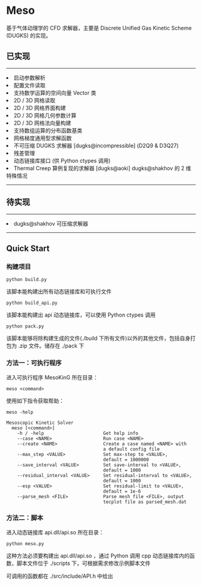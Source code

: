 # Meso

基于气体动理学的 CFD 求解器，主要是 Discrete Unified Gas Kinetic Scheme (DUGKS) 的实现。

## 已实现
<hr>
<li>启动参数解析</li>
<li>配置文件读取</li>
<li>支持数学运算的空间向量 Vector 类</li>
<li>2D / 3D 网格读取</li>
<li>2D / 3D 网格界面构建</li>
<li>2D / 3D 网格几何参数计算</li>
<li>2D / 3D 网格法向量构建</li>
<li>支持数组运算的分布函数基类</li>
<li>网格梯度通用型求解函数</li>
<li>不可压缩 DUGKS 求解器 [dugks@incompressible] (D2Q9 & D3Q27)</li>
<li>残差管理</li>
<li>动态链接库接口 (供 Python ctypes 调用)</li>
<li>Thermal Creep 算例复现的求解器 [dugks@aoki] dugks@shakhov 的 2 维特殊情况</li>
<hr>

## 待实现

<hr>
<li>dugks@shakhov 可压缩求解器</li>
<hr>

## Quick Start

### 构建项目

```python build.py```
<p>该脚本能构建出所有动态链接库和可执行文件</p>

```python build_api.py```
<p>该脚本能构建出 api 动态链接库，可以使用 Python ctypes 调用</p>

```python pack.py```
<p>该脚本能够将除构建生成的文件(./build 下所有文件)以外的其他文件，包括自身打包为 .zip 文件。储存在 ./pack 下</p>

### 方法一：可执行程序

<p>进入可执行程序 MesoKinG 所在目录：</p>

```meso <command>```

<p>使用如下指令获取帮助：</p>

```meso -help```

```
Mesoscopic Kinetic Solver
  meso [<command>]
    -h / -help                      Get help info
    --case <NAME>                   Run case <NAME>
    --create <NAME>                 Create a case named <NAME> with 
                                    a default config file
    --max_step <VALUE>              Set max-step to <VALUE>,
                                    default = 1000000
    --save_interval <VALUE>         Set save-interval to <VALUE>,
                                    default = 1000
    --residual_interval <VALUE>     Set residual-interval to <VALUE>,
                                    default = 1000
    --esp <VALUE>                   Set residual-limit to <VALUE>,
                                    default = 1e-6
    --parse_mesh <FILE>             Parse mesh file <FILE>, output
                                    tecplot file as parsed_mesh.dat
```

### 方法二：脚本

   <p>进入动态链接库 api.dll/api.so 所在目录：</p>

```python meso.py```

   <p>这种方法必须要构建出 api.dll/api.so ，通过 Python 调用 cpp 动态链接库内的函数，脚本文件位于 ./scripts 下，可根据需求修改示例脚本文件</p>
   <p>可调用的函数都在 ./src/include/API.h 中给出</p>
